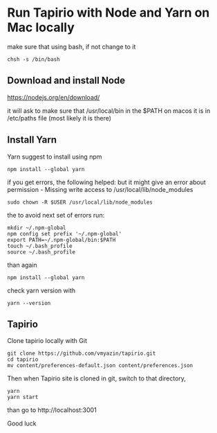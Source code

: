 # Run Tapirio with Node and Yarn on Mac locally

make sure that using bash, if not change to it

    chsh -s /bin/bash

## Download and install Node
https://nodejs.org/en/download/

it will ask to make sure that /usr/local/bin in the $PATH
on macos it is in /etc/paths file (most likely it is there)

## Install Yarn
Yarn suggest to install using npm

    npm install --global yarn

if you get errors, the following helped:
but it might give an error about permission - Missing write access to /usr/local/lib/node_modules

    sudo chown -R $USER /usr/local/lib/node_modules

the to avoid next set of errors run:

    mkdir ~/.npm-global
    npm config set prefix '~/.npm-global'
    export PATH=~/.npm-global/bin:$PATH
    touch ~/.bash_profile
    source ~/.bash_profile

than again

    npm install --global yarn

check yarn version with

    yarn --version


## Tapirio
Clone tapirio locally with Git

    git clone https://github.com/vmyazin/tapirio.git
    cd tapirio
    mv content/preferences-default.json content/preferences.json

Then when Tapirio site is cloned in git, switch to that directory,

    yarn 
    yarn start
    
than go to http://localhost:3001

Good luck
